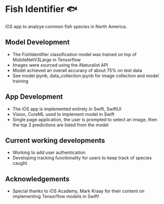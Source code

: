 # Fish Identifier 🐟
iOS app to analzye common fish species in North America.

## Model Development
- The FishIdentifier classification model was trained on top of MobileNetV3Large in Tensorflow
- Images were sourced using the iNaturalist API
- Model achieved an overall accuracy of about 75% on test data
- See model.ipynb, data_collection.ipynb for image collection and model training

## App Development
- The iOS app is implemented entirely in Swift, SwiftUI
- Vision, CoreML used to implement model in Swift
- Single page application, the user is prompted to select an image, then the top 3 predictions are listed from the model

## Current working developments
- Working to add user authentication
- Developing tracking functionality for users to keep track of species caught

## Acknowledgements
- Special thanks to iOS Academy, Mark Kraay for their content on implementing Tensorflow models in Swift!
